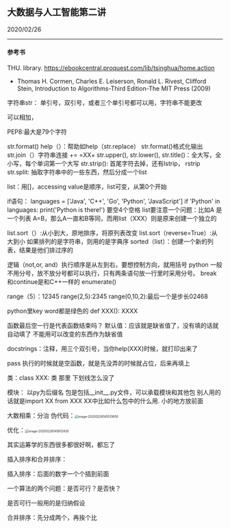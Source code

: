 ## 大数据与人工智能第二讲

2020/02/26

-----

#### 参考书

THU. library.
https://ebookcentral.proquest.com/lib/tsinghua/home.action

- Thomas H. Cormen, Charles E. Leiserson, Ronald L. Rivest, Clifford Stein, Introduction to Algorithms-Third Edition-The MIT Press (2009)

字符串str：
单引号，双引号，或者三个单引号都可以用，字符串不能更改

可以相加，

PEP8:最大是79个字符

str.format()
help（）：帮助如help（str.replace）
str.format()格式化输出
str.join（）字符串连接
+=   =XX+
str.upper(), str.lower(), str.title()：全大写，全小写，每个单词第一个大写
str.strip(): 首尾字符去掉，还有lstrip， rstrip
str.split: 抽取字符串中的一些东西，然后分成一个list

list：用[]，accessing value是顺序，list可变，从第0个开始

if语句：
languages = ['Java', 'C++', 'Go', 'Python', 'JavaScript']
if 'Python' in languages:
    print('Python is there!')
    要空4个空格
list要注意一个问题：比如A 是一个列表 A=B，那么A一直和B等同，而用list（XXX）则是原来创建一个独立的

list.sort（）:从小到大，原地排序，将原列表改变
list.sort（reverse=True）:从大到小
如果排列的是字符串，则用的是字典序
sorted（list）：创建一个新的列表，结果是他们排过序的

逻辑（not,or, and）执行顺序是从左到右，要想控制方向，就用括号
python 一般不用分号，放不放分号都可以执行，只有两条语句放一行里时采用分号。
break 和continue是和C++一样的
enumerate()

range（5）：12345
range(2,5):2345
range(0,10,2):最后一个是步长02468

python里key word都是绿色的
def XXX():
    XXXX
    
函数最后空一行是代表函数结束吗？
默认值：应该就是缺省值了，没有填的话就自动填了
不能用可以改变的东西作为缺省值

docstrings：注释，用三个双引号，当你help(XXX)时候，就打印出来了

pass 执行的时候就是空函数，就是先没弄的时候就占位，后来再填上

类：class XXX:
类 那里 下划线怎么没了

模块： 以py为后缀名
包是包括__init__.py文件，可以承载模块和其他包
别人用的话就是import XX from XXX
XX中比如什么包中的什么用. 小的地方放前面

大数相乘：分治
伪代码：<img src="C:\Users\wangy\AppData\Roaming\Typora\typora-user-images\image-20200226145513850.png" alt="image-20200226145513850" style="zoom:50%;" />

优化：<img src="C:\Users\wangy\AppData\Roaming\Typora\typora-user-images\image-20200226145812430.png" alt="image-20200226145812430" style="zoom:50%;" />

其实运筹学的东西很多都很好啊，都忘了

插入排序和合并排序：

插入排序：后面的数字一个个插到前面

一个算法的两个问题：是否可行？是否快？

是否可行一般用的是归纳假设

合并排序：先分成两个，再挨个比
